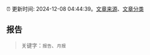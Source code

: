 :alarm_clock: 更新时间: 2024-12-08 04:44:39。[文章来源](/README.md)、[文章分类](/TAGS.md)

## 报告


> 关键字：`报告`、`月报`



